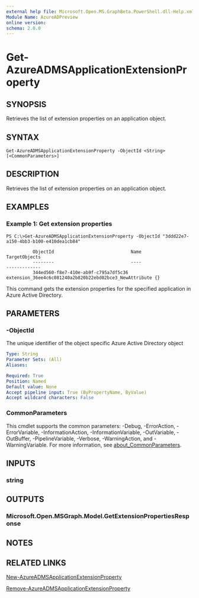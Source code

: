 ```yaml
---
external help file: Microsoft.Open.MS.GraphBeta.PowerShell.dll-Help.xml
Module Name: AzureADPreview
online version:
schema: 2.0.0
---
```


# Get-AzureADMSApplicationExtensionProperty

## SYNOPSIS
Retrieves the list of extension properties on an application object.

## SYNTAX

```
Get-AzureADMSApplicationExtensionProperty -ObjectId <String> [<CommonParameters>]
```

## DESCRIPTION
Retrieves the list of extension properties on an application object.

## EXAMPLES

### Example 1: Get extension properties
```
PS C:\>Get-AzureADMSApplicationExtensionProperty -ObjectId "3ddd22e7-a150-4bb3-b100-e410dea1cb84"

          ObjectId                             Name                                                    TargetObjects
          --------                             ----                                                    -------------
          344ed560-f8e7-410e-ab9f-c795a7df5c36 extension_36ee4c6c081240a2b820b22ebd02bce3_NewAttribute {}
```

This command gets the extension properties for the specified application in Azure Active Directory.

## PARAMETERS

### -ObjectId
The unique identifier of the object specific Azure Active Directory object

```yaml
Type: String
Parameter Sets: (All)
Aliases:

Required: True
Position: Named
Default value: None
Accept pipeline input: True (ByPropertyName, ByValue)
Accept wildcard characters: False
```

### CommonParameters
This cmdlet supports the common parameters: -Debug, -ErrorAction, -ErrorVariable, -InformationAction, -InformationVariable, -OutVariable, -OutBuffer, -PipelineVariable, -Verbose, -WarningAction, and -WarningVariable. For more information, see [about_CommonParameters](http://go.microsoft.com/fwlink/?LinkID=113216).

## INPUTS

### string
## OUTPUTS

### Microsoft.Open.MSGraph.Model.GetExtensionPropertiesResponse
## NOTES

## RELATED LINKS

[New-AzureADMSApplicationExtensionProperty]()

[Remove-AzureADMSApplicationExtensionProperty]()

